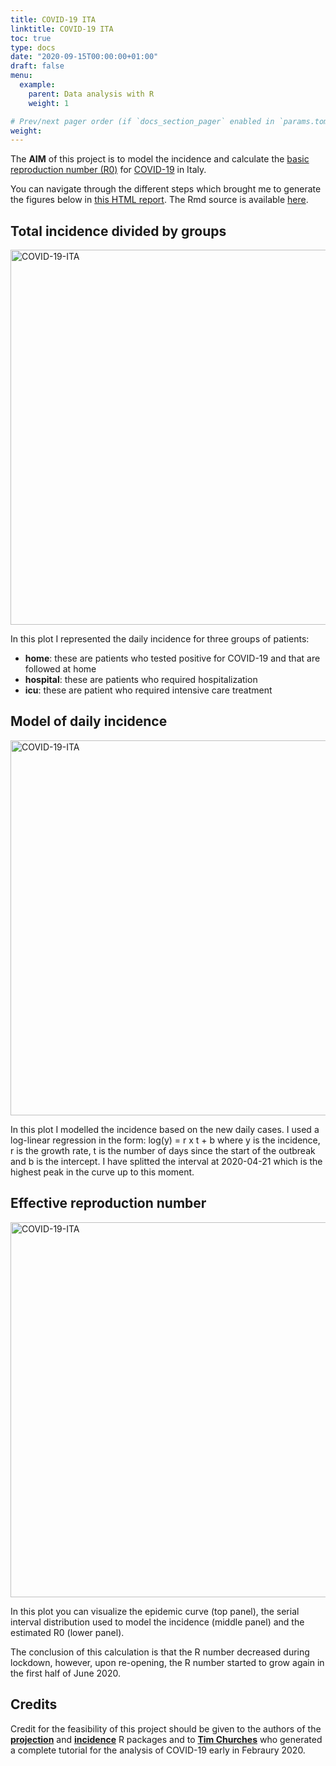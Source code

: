 ```yaml
---
title: COVID-19 ITA
linktitle: COVID-19 ITA
toc: true
type: docs
date: "2020-09-15T00:00:00+01:00"
draft: false
menu:
  example:
    parent: Data analysis with R
    weight: 1

# Prev/next pager order (if `docs_section_pager` enabled in `params.toml`)
weight: 
---
```


The **AIM** of this project is to model the incidence and calculate the [basic reproduction number (R0)](https://en.wikipedia.org/wiki/Basic_reproduction_number) for [COVID-19](https://www.thelancet.com/journals/lancet/article/PIIS0140-6736(20)30183-5/fulltext) in Italy. 

You can navigate through the different steps which brought me to generate the figures below in [this HTML report](/courses/COVID-19-ITA/2019-nCoV.html). The Rmd source is available [here](https://github.com/eugeniozoni/COVID-19_ITA/blob/master/2019-nCoV.Rmd).

## **Total incidence divided by groups**

<img src="/courses/COVID-19-ITA/total_incidence_ITA.png" alt="COVID-19-ITA" width="600"/>

In this plot I represented the daily incidence for three groups of patients:

* **home**: these are patients who tested positive for COVID-19 and that are followed at home
* **hospital**: these are patients who required hospitalization
* **icu**:  these are patient who required intensive care treatment

## **Model of daily incidence**

<img src="/courses/COVID-19-ITA/new_incidence_model.png" alt="COVID-19-ITA" width="600"/>

In this plot I modelled the incidence based on the new daily cases. I used a log-linear regression in the form: log(y) = r x t + b where y is the incidence, r is the growth rate, t is the number of days since the start of the outbreak and b is the intercept. I have splitted the interval at 2020-04-21 which is the highest peak in the curve up to this moment.

## **Effective reproduction number**

<img src="/courses/COVID-19-ITA/estimated_R.png" alt="COVID-19-ITA" width="600"/>

In this plot you can visualize the epidemic curve (top panel), the serial interval distribution used to model the incidence (middle panel) and the estimated R0 (lower panel).

The conclusion of this calculation is that the R number decreased during lockdown, however, upon re-opening, the R number started to grow again in the first half of June 2020.

## **Credits**

Credit for the feasibility of this project should be given to the authors of the [**projection**](https://www.repidemicsconsortium.org/projections/) and [**incidence**](https://www.repidemicsconsortium.org/incidence/) R packages and to [**Tim Churches**](https://timchurches.github.io/blog/posts/2020-02-18-analysing-covid-19-2019-ncov-outbreak-data-with-r-part-1/) who generated a complete tutorial for the analysis of COVID-19 early in Febraury 2020.


